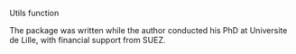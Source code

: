 Utils function

The package was written while the author conducted his PhD at Universite de Lille, with financial support from SUEZ.